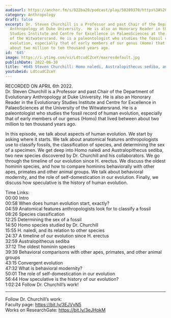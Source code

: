 ```yaml
---
audiourl: https://anchor.fm/s/822ba20/podcast/play/50209370/https%3A%2F%2Fd3ctxlq1ktw2nl.cloudfront.net%2Fstaging%2F2022-3-6%2Fc99acabd-2dfc-6fd8-dc72-11d879d4600e.m4a
category: Anthropology
draft: false
excerpt: Dr. Steven Churchill is a Professor and past Chair of the Department of Evolutionary
  Anthropology at Duke University.  He is also an Honorary Reader in the Evolutionary
  Studies Institute and Centre for Excellence in PalaeoSciences at the University
  of the Witwatersrand. He is a paleontologist who studies the fossil record of human
  evolution, especially that of early members of our genus (Homo) that lived between
  about two million to ten thousand years ago.
id: '645'
image: https://i.ytimg.com/vi/LdtcudCZceY/maxresdefault.jpg
publishDate: 2022-06-30
title: '#645 Steven Churchill: Homo naledi, Australopithecus sediba, and Human Evolution'
youtubeid: LdtcudCZceY
---
```

<div class="timelinks">

RECORDED ON APRIL 6th 2022.  
Dr. Steven Churchill is a Professor and past Chair of the Department of Evolutionary Anthropology at Duke University.  He is also an Honorary Reader in the Evolutionary Studies Institute and Centre for Excellence in PalaeoSciences at the University of the Witwatersrand. He is a paleontologist who studies the fossil record of human evolution, especially that of early members of our genus (Homo) that lived between about two million to ten thousand years ago.

In this episode, we talk about aspects of human evolution. We start by asking where it starts. We talk about anatomical features anthropologists use to classify fossils, the classification of species, and determining the sex of a specimen. We get deep into Homo naledi and Australopithecus sediba, two new species discovered by Dr. Churchill and his collaborators. We go through the timeline of our evolution since H. erectus. We discuss the oldest hominin species, and how to compare hominins behaviorally with other apes, primates and other animal groups. We talk about behavioral modernity, and the role of self-domestication in our evolution. Finally, we discuss how speculative is the history of human evolution.

Time Links:  
<time>00:00</time> Intro  
<time>00:58</time> When does human evolution start, exactly?  
<time>04:59</time> Anatomical features anthropologists look for to classify a fossil  
<time>08:26</time> Species classification  
<time>12:25</time> Determining the sex of a fossil  
<time>14:50</time> Homo species studied by Dr. Churchill  
<time>15:55</time> H. naledi, and its relation to other species  
<time>24:37</time> A timeline of our evolution since H. erectus  
<time>32:59</time> Australopithecus sediba  
<time>37:12</time> The oldest hominin species  
<time>39:39</time> Behavioral comparisons with other apes, primates, and other animal groups  
<time>43:15</time> Convergent evolution  
<time>47:32</time> What is behavioral modernity?  
<time>50:01</time> The role of self-domestication in our evolution  
<time>56:44</time> How speculative is the history of our evolution?  
<time>1:02:24</time> Follow Dr. Churchill’s work!

---

Follow Dr. Churchill’s work:  
Faculty page: https://bit.ly/3EJVyN5  
Works on ResearchGate: https://bit.ly/3eJHokM
</div>

